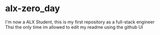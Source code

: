 # alx-zero_day
I'm now a ALX Student, this is my first repository as a full-stack engineer
Thsi the only time im allowed to edit my readme using the github UI
